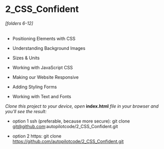 # 2_CSS_Confident

###### [folders 6-12]

* Positioning Elements with CSS

* Understanding Background Images

* Sizes & Units

* Working with JavaScript  CSS

* Making our Website Responsive

* Adding Styling Forms

* Working with Text and Fonts

*Clone this project to your device, open* **index.html** *file in your browser and you'll see the result:*

* option 1 ssh (preferable, because more secure): git clone git@github.com:autopilotcode/2_CSS_Confident.git

* option 2 https: git clone https://github.com/autopilotcode/2_CSS_Confident.git
